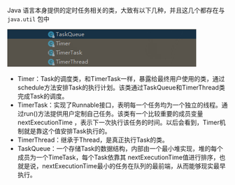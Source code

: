 Java 语言本身提供的定时任务相关的类，大致有以下几种，并且这几个都存在与 `java.util` 包中

![1567041635951](../images/1567041635951.png)

- Timer：Task的调度类，和TimerTask一样，暴露给最终用户使用的类，通过schedule方法安排Task的执行计划。该类通过TaskQueue和TimerThread类完成Task的调度。
- TimerTask：实现了Runnable接口，表明每一个任务均为一个独立的线程。通过run()方法提供用户定制自己任务。该类有一个比较重要的成员变量nextExecutionTime ，表示下一次执行该任务的时间。以后会看到，Timer机制就是靠这个值安排Task执行的。
- TimerThread：继承于Thread，是真正执行Task的类。
- TaskQueue：一个存储Task的数据结构，内部由一个最小堆实现，堆的每个成员为一个TimeTask，每个Task依靠其 nextExecutionTime值进行排序，也就是说，nextExecutionTime最小的任务在队列的最前端，从而能够现实最早执行。

